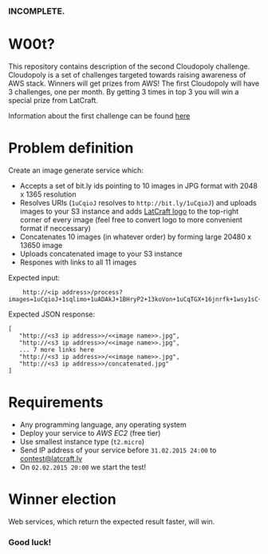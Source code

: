 ### INCOMPLETE.

W00t? 
==================

This repository contains description of the second Cloudopoly challenge. Cloudopoly is a set of challenges targeted towards raising awareness of AWS stack. Winners will get prizes from AWS! The first Cloudopoly will have 3 challenges, one per month. By getting 3 times in top 3 you will win a special prize from LatCraft.

Information about the first challenge can be found [here](https://github.com/latcraft/cloudopoly-search)

Problem definition
==================
Create an image generate service which:
- Accepts a set of bit.ly ids pointing to 10 images in JPG format with 2048 x 1365 resolution
- Resolves URIs (`1uCqioJ` resolves to `http://bit.ly/1uCqioJ`) and uploads images to your S3 instance and adds [LatCraft logo](logo.png) to the top-right corner of every image (feel free to convert logo to more convenient format if neccessary)
- Concatenates 10 images (in whatever order) by forming large 20480 x 13650 image
- Uploads concatenated image to your S3 instance
- Respones with links to all 11 images

Expected input: 

        http://<ip address>/process?images=1uCqioJ+1sqlimo+1uADAkJ+1BHryP2+13koVon+1uCqTGX+16jnrfk+1wsy1sC+1wN7idN+1uADWb8

Expected JSON response:

```
[
   "http://<s3 ip address>>/<<image name>>.jpg", 
   "http://<s3 ip address>>/<<image name>>.jpg", 
   ... 7 more links here
   "http://<s3 ip address>>/<<image name>>.jpg",    
   "http://<s3 ip address>>/concatenated.jpg"       
]
```

# Requirements

- Any programming language, any operating system
- Deploy your service to *AWS* *EC2* (free tier)
- Use smallest instance type (`t2.micro`)
- Send IP address of your service before `31.02.2015 24:00` to contest@latcraft.lv
- On `02.02.2015 20:00` we start the test! 
 
# Winner election

Web services, which return the expected result faster, will win.

### Good luck!
